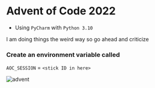 # Advent of Code 2022

- Using `PyCharm` with `Python 3.10`

I am doing things the weird way so go ahead and criticize

### Create an environment variable called
`AOC_SESSION` = `<stick ID in here>`

![advent](https://user-images.githubusercontent.com/412511/210033287-1107a0e4-db74-4df1-aca6-11b0510ef800.gif)
